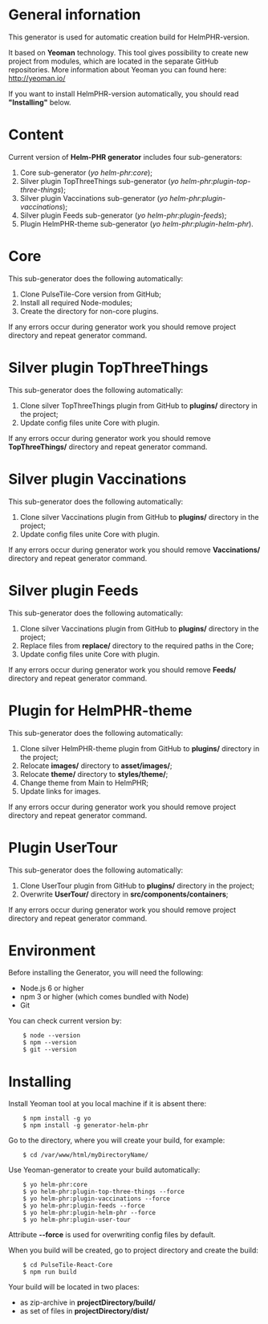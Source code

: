 # General infornation

This generator is used for automatic creation build for HelmPHR-version. 

It based on **Yeoman** technology. This tool gives possibility to create new project from modules, which are located in the separate GitHub repositories. More information about Yeoman you can found here: http://yeoman.io/

If you want to install HelmPHR-version automatically, you should read **"Installing"** below.

# Content

Current version of **Helm-PHR generator** includes four sub-generators:
1) Core sub-generator (_yo helm-phr:core_);
2) Silver plugin TopThreeThings sub-generator (_yo helm-phr:plugin-top-three-things_);
3) Silver plugin Vaccinations sub-generator (_yo helm-phr:plugin-vaccinations_);
4) Silver plugin Feeds sub-generator (_yo helm-phr:plugin-feeds_);
5) Plugin HelmPHR-theme sub-generator (_yo helm-phr:plugin-helm-phr_).

# Core

This sub-generator does the following automatically:
1) Clone PulseTile-Core version from GitHub;
2) Install all required Node-modules;
3) Create the directory for non-core plugins.
 
If any errors occur during generator work you should remove project directory and repeat generator command.

# Silver plugin TopThreeThings

This sub-generator does the following automatically:
1) Clone silver TopThreeThings plugin from GitHub to **plugins/** directory in the project;
2) Update config files unite Core with plugin.
 
If any errors occur during generator work you should remove **TopThreeThings/** directory and repeat generator command.

# Silver plugin Vaccinations

This sub-generator does the following automatically:
1) Clone silver Vaccinations plugin from GitHub to **plugins/** directory in the project;
2) Update config files unite Core with plugin.
 
If any errors occur during generator work you should remove **Vaccinations/** directory and repeat generator command.

# Silver plugin Feeds

This sub-generator does the following automatically:
1) Clone silver Vaccinations plugin from GitHub to **plugins/** directory in the project;
2) Replace files from **replace/** directory to the required paths in the Core;
3) Update config files unite Core with plugin.

If any errors occur during generator work you should remove **Feeds/** directory and repeat generator command.

# Plugin for HelmPHR-theme

This sub-generator does the following automatically:
1) Clone silver HelmPHR-theme plugin from GitHub to **plugins/** directory in the project;
2) Relocate **images/** directory to **asset/images/**;
3) Relocate **theme/** directory to **styles/theme/**;
4) Change theme from Main to HelmPHR;
5) Update links for images.
 
If any errors occur during generator work you should remove project directory and repeat generator command.

# Plugin UserTour

This sub-generator does the following automatically:
1) Clone UserTour plugin from GitHub to **plugins/** directory in the project;
2) Overwrite **UserTour/** directory in **src/components/containers**;

If any errors occur during generator work you should remove project directory and repeat generator command.

# Environment

Before installing the Generator, you will need the following:
- Node.js 6 or higher
- npm 3 or higher (which comes bundled with Node)
- Git

You can check current version by:
```
    $ node --version
    $ npm --version
    $ git --version
```

# Installing

Install Yeoman tool at you local machine if it is absent there:
```
    $ npm install -g yo
    $ npm install -g generator-helm-phr
```

Go to the directory, where you will create your build, for example:
```
    $ cd /var/www/html/myDirectoryName/
```

Use Yeoman-generator to create your build automatically:
```
    $ yo helm-phr:core
    $ yo helm-phr:plugin-top-three-things --force
    $ yo helm-phr:plugin-vaccinations --force
    $ yo helm-phr:plugin-feeds --force
    $ yo helm-phr:plugin-helm-phr --force
    $ yo helm-phr:plugin-user-tour
```

Attribute **--force** is used for overwriting config files by default.

When you build will be created, go to project directory and create the build:
```
    $ cd PulseTile-React-Core
    $ npm run build
```

Your build will be located in two places:
- as zip-archive in **projectDirectory/build/**
- as set of files in **projectDirectory/dist/**